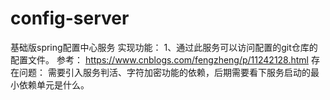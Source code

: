# config-server
基础版spring配置中心服务
实现功能：
1、通过此服务可以访问配置的git仓库的配置文件。
参考：
https://www.cnblogs.com/fengzheng/p/11242128.html
存在问题：
需要引入服务判活、字符加密功能的依赖，后期需要看下服务启动的最小依赖单元是什么。